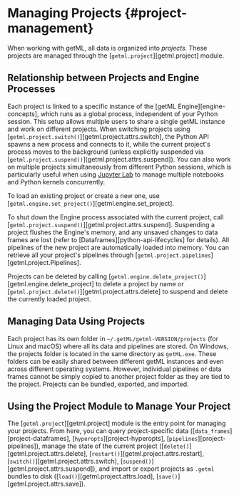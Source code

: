 # Managing Projects {#project-management}

When working with getML, all data is organized into *projects.* These projects are managed through the [`getml.project`][getml.project] module.

## Relationship between Projects and Engine Processes
Each project is linked to a specific instance of the [getML Engine][engine-concepts], which runs as a global process, independent of your Python session. This setup allows multiple users to share a single getML instance and work on different projects. When switching projects using [`getml.project.switch()`][getml.project.attrs.switch], the Python API spawns a new process and connects to it, while the current project's process moves to the background (unless explicitly suspended via [`getml.project.suspend()`][getml.project.attrs.suspend]). You can also work on multiple projects simultaneously from different Python sessions, which is particularly useful when using [Jupyter Lab](https://jupyter.org/) to manage multiple notebooks and Python kernels concurrently.

To load an existing project or create a new one, use [`getml.engine.set_project()`][getml.engine.set_project].

To shut down the Engine process associated with the current project, call [`getml.project.suspend()`][getml.project.attrs.suspend]. Suspending a project flushes the Engine's memory, and any unsaved changes to data frames are lost (refer to [Dataframes][python-api-lifecycles] for details). All pipelines of the new project are automatically loaded into memory. You can retrieve all your project's pipelines through [`getml.project.pipelines`][getml.project.Pipelines]. 

Projects can be deleted by calling [`getml.engine.delete_project()`][getml.engine.delete_project] to delete a project by name or [`getml.project.delete()`][getml.project.attrs.delete] to suspend and delete the currently loaded project.

## Managing Data Using Projects

Each project has its own folder in `~/.getML/getml-VERSION/projects` (for Linux and macOS) where all its data and pipelines are stored. On Windows, the projects folder is located in the same directory as `getML.exe`. These folders can be easily shared between different getML instances and even across different operating systems. However, individual pipelines or data frames cannot be simply copied to another project folder as they are tied to the project. Projects can be bundled, exported, and imported.

## Using the Project Module to Manage Your Project

The [`getml.project`][getml.project] module is the entry point for managing your projects. From here, you can query project-specific data ([`data_frames`][project-dataframes], [`hyperopts`][project-hyperopts], [`pipelines`][project-pipelines]), manage the state of the current project ([`delete()`][getml.project.attrs.delete], [`restart()`][getml.project.attrs.restart], [`switch()`][getml.project.attrs.switch], [`suspend()`][getml.project.attrs.suspend]), and import or export projects as `.getml` bundles to disk ([`load()`][getml.project.attrs.load], [`save()`][getml.project.attrs.save]).
